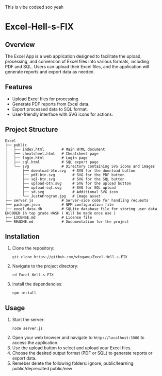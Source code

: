 This is vibe codeed soo yeah
# Excel-Hell-s-FIX

## Overview
The Excel App is a web application designed to facilitate the upload, processing, and conversion of Excel files into various formats, including PDF and SQL. Users can upload their Excel files, and the application will generate reports and export data as needed.

## Features
- Upload Excel files for processing.
- Generate PDF reports from Excel data.
- Export processed data to SQL format.
- User-friendly interface with SVG icons for actions.

## Project Structure
```
Excel
├── public
│   ├── index.html        # Main HTML document
│   ├── cheatsheet.html   # Cheatsheet page
│   ├── login.html        # Login page
│   ├── sql.html          # SQL export page
│   └── svg               # Directory containing SVG icons and images
│       ├── download-btn.svg   # SVG for the download button
│       ├── pdf-btn.svg        # SVG for the PDF button
│       ├── sql-btn.svg        # SVG for the SQL button
│       ├── upload-btn.svg     # SVG for the upload button
│       ├── upload-sql.svg     # SVG for SQL upload
│       ├── sd.svg             # Additional SVG icon
│       └── JustAProgram.jpg   # Image asset
├── server.js             # Server-side code for handling requests
├── package.json          # NPM configuration file
├── excel_data.db         # SQLite database file for storing user data ENCODED in top grade HASH ( Will be made once use )
├── LICENSE.md            # License file
└── README.md             # Documentation for the project
```

## Installation
1. Clone the repository:
   ```
   git clone https://github.com/wfogame/Excel-Hell-s-FIX
   ```
2. Navigate to the project directory:
   ```
   cd Excel-Hell-s-FIX
   ```
3. Install the dependencies:
   ```
   npm install
   ```

## Usage
1. Start the server:
   ```
   node server.js
   ```
2. Open your web browser and navigate to `http://localhost:3000` to access the application.
3. Use the upload button to select and upload your Excel files.
4. Choose the desired output format (PDF or SQL) to generate reports or export data.
5. Remeber delete the following folders: ignore, public/learning public/deprecated public/new



